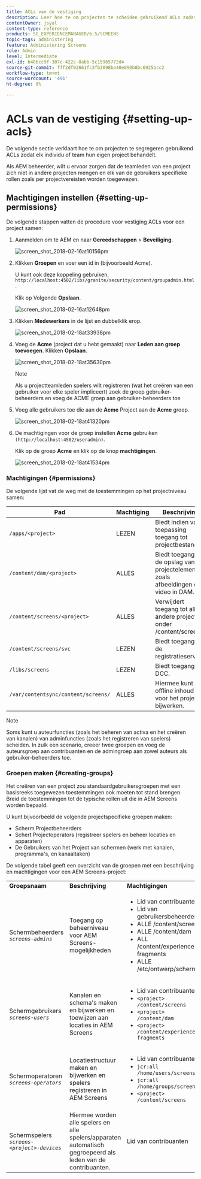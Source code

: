 ```yaml
---
title: ACLs van de vestiging
description: Leer hoe te om projecten te scheiden gebruikend ACLs zodat elk individu of team hun eigen project behandelt.
contentOwner: jsyal
content-type: reference
products: SG_EXPERIENCEMANAGER/6.5/SCREENS
topic-tags: administering
feature: Administering Screens
role: Admin
level: Intermediate
exl-id: b40bcc9f-307c-422c-8abb-5c15965772d4
source-git-commit: fff2df02661fc3fb3098be40e090b8bc6925bcc2
workflow-type: tm+mt
source-wordcount: '491'
ht-degree: 0%

---
```


# ACLs van de vestiging {#setting-up-acls}

De volgende sectie verklaart hoe te om projecten te segregeren gebruikend ACLs zodat elk individu of team hun eigen project behandelt.

Als AEM beheerder, wilt u ervoor zorgen dat de teamleden van een project zich niet in andere projecten mengen en elk van de gebruikers specifieke rollen zoals per projectvereisten worden toegewezen.

## Machtigingen instellen {#setting-up-permissions}

De volgende stappen vatten de procedure voor vestiging ACLs voor een project samen:

1. Aanmelden om te AEM en naar **Gereedschappen** > **Beveiliging**.

   ![screen_shot_2018-02-16at10156pm](assets/screen_shot_2018-02-16at10156pm.png)

1. Klikken **Groepen** en voer een id in (bijvoorbeeld Acme).

   U kunt ook deze koppeling gebruiken, `http://localhost:4502/libs/granite/security/content/groupadmin.html`.

   Klik op Volgende **Opslaan**.

   ![screen_shot_2018-02-16at12648pm](assets/screen_shot_2018-02-16at12648pm.png)

1. Klikken **Medewerkers** in de lijst en dubbelklik erop.

   ![screen_shot_2018-02-18at33938pm](assets/screen_shot_2018-02-18at33938pm.png)

1. Voeg de **Acme** (project dat u hebt gemaakt) naar **Leden aan groep toevoegen**. Klikken **Opslaan**.

   ![screen_shot_2018-02-18at35630pm](assets/screen_shot_2018-02-18at35630pm.png)

   >[!NOTE]
   >
   >Als u projectteamleden spelers wilt registreren (wat het creëren van een gebruiker voor elke speler impliceert) zoek de groep gebruiker-beheerders en voeg de ACME groep aan gebruiker-beheerders toe

1. Voeg alle gebruikers toe die aan de **Acme** Project aan de **Acme** groep.

   ![screen_shot_2018-02-18at41320pm](assets/screen_shot_2018-02-18at41320pm.png)

1. De machtigingen voor de groep instellen **Acme** gebruiken `(http://localhost:4502/useradmin)`.

   Klik op de groep **Acme** en klik op de knop **machtigingen**.

   ![screen_shot_2018-02-18at41534pm](assets/screen_shot_2018-02-18at41534pm.png)

### Machtigingen {#permissions}

De volgende lijst vat de weg met de toestemmingen op het projectniveau samen:

| **Pad** | **Machtiging** | **Beschrijving** |
|---|---|---|
| `/apps/<project>` | LEZEN | Biedt indien van toepassing toegang tot projectbestanden. |
| `/content/dam/<project>` | ALLES | Biedt toegang tot de opslag van de projectelementen, zoals afbeeldingen of video in DAM. |
| `/content/screens/<project>` | ALLES | Verwijdert toegang tot alle andere projecten onder /content/screens. |
| `/content/screens/svc` | LEZEN | Biedt toegang tot de registratieservice. |
| `/libs/screens` | LEZEN | Biedt toegang tot DCC. |
| `/var/contentsync/content/screens/` | ALLES | Hiermee kunt u offline inhoud voor het project bijwerken. |

>[!NOTE]
>
>Soms kunt u auteurfuncties (zoals het beheren van activa en het creëren van kanalen) van adminfuncties (zoals het registreren van spelers) scheiden. In zulk een scenario, creeer twee groepen en voeg de auteursgroep aan contribuanten en de admingroep aan zowel auteurs als gebruiker-beheerders toe.

### Groepen maken {#creating-groups}

Het creëren van een project zou standaardgebruikersgroepen met een basisreeks toegewezen toestemmingen ook moeten tot stand brengen. Breid de toestemmingen tot de typische rollen uit die in AEM Screens worden bepaald.

U kunt bijvoorbeeld de volgende projectspecifieke groepen maken:

* Scherm Projectbeheerders
* Schert Projectoperators (registreer spelers en beheer locaties en apparaten)
* De Gebruikers van het Project van schermen (werk met kanalen, programma&#39;s, en kanaaltaken)

De volgende tabel geeft een overzicht van de groepen met een beschrijving en machtigingen voor een AEM Screens-project:

<table>
 <tbody>
  <tr>
   <td><strong>Groepsnaam</strong></td>
   <td><strong>Beschrijving</strong></td>
   <td><strong>Machtigingen</strong></td>
  </tr>
  <tr>
   <td>Schermbeheerders<br /> <em><code>screens-admins</code></em></td>
   <td>Toegang op beheerniveau voor AEM Screens-mogelijkheden</td>
   <td>
    <ul>
     <li>Lid van contribuanten</li>
     <li>Lid van gebruikersbeheerders</li>
     <li>ALLE /content/screens</li>
     <li>ALLE /content/dam</li>
     <li>ALL /content/experience-fragments</li>
     <li>ALLE /etc/ontwerp/schermen</li>
    </ul> </td>
  </tr>
  <tr>
   <td>Schermgebruikers<br /> <em><code>screens-users</code></em></td>
   <td>Kanalen en schema's maken en bijwerken en toewijzen aan locaties in AEM Screens</td>
   <td>
    <ul>
     <li>Lid van contribuanten</li>
     <li><code>&lt;project&gt; /content/screens</code></li>
     <li><code>&lt;project&gt; /content/dam</code></li>
     <li><code>&lt;project&gt; /content/experience-fragments</code></li>
    </ul> </td>
  </tr>
  <tr>
   <td>Schermoperatoren<br /> <em><code>screens-operators</code></em></td>
   <td>Locatiestructuur maken en bijwerken en spelers registreren in AEM Screens</td>
   <td>
    <ul>
     <li>Lid van contribuanten</li>
     <li><code>jcr:all /home/users/screens</code></li>
     <li><code>jcr:all /home/groups/screens</code></li>
     <li><code>&lt;project&gt; /content/screens</code></li>
    </ul> </td>
  </tr>
  <tr>
   <td>Schermspelers<br /> <em><code>screens-&lt;project&gt;-devices</code></em></td>
   <td>Hiermee worden alle spelers en alle spelers/apparaten automatisch gegroepeerd als leden van de contribuanten.</td>
   <td><p> Lid van contribuanten</p> </td>
  </tr>
 </tbody>
</table>
